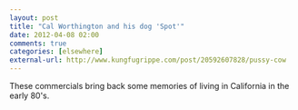 ```yaml
---
layout: post  
title: "Cal Worthington and his dog 'Spot'"  
date: 2012-04-08 02:00  
comments: true  
categories: [elsewhere]
external-url: http://www.kungfugrippe.com/post/20592607828/pussy-cow  
---
```


These commercials bring back some memories of living in California in the early 80's.
